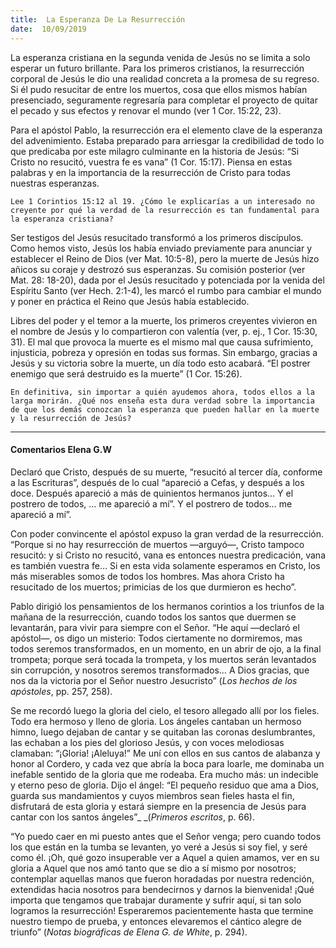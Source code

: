```yaml
---
title:  La Esperanza De La Resurrección
date:  10/09/2019
---
```


La esperanza cristiana en la segunda venida de Jesús no se limita a solo esperar un futuro brillante. Para los primeros cristianos, la resurrección corporal de Jesús le dio una realidad concreta a la promesa de su regreso. Si él pudo resucitar de entre los muertos, cosa que ellos mismos habían presenciado, seguramente regresaría para completar el proyecto de quitar el pecado y sus efectos y renovar el mundo (ver 1 Cor. 15:22, 23).

Para el apóstol Pablo, la resurrección era el elemento clave de la esperanza del advenimiento. Estaba preparado para arriesgar la credibilidad de todo lo que predicaba por este milagro culminante en la historia de Jesús: “Si Cristo no resucitó, vuestra fe es vana” (1 Cor. 15:17). Piensa en estas palabras y en la importancia de la resurrección de Cristo para todas nuestras esperanzas.

`Lee 1 Corintios 15:12 al 19. ¿Cómo le explicarías a un interesado no creyente por qué la verdad de la resurrección es tan fundamental para la esperanza cristiana?`

Ser testigos del Jesús resucitado transformó a los primeros discípulos. Como hemos visto, Jesús los había enviado previamente para anunciar y establecer el Reino de Dios (ver Mat. 10:5-8), pero la muerte de Jesús hizo añicos su coraje y destrozó sus esperanzas. Su comisión posterior (ver Mat. 28: 18-20), dada por el Jesús resucitado y potenciada por la venida del Espíritu Santo (ver Hech. 2:1-4), les marcó el rumbo para cambiar el mundo y poner en práctica el Reino que Jesús había establecido.

Libres del poder y el temor a la muerte, los primeros creyentes vivieron en el nombre de Jesús y lo compartieron con valentía (ver, p. ej., 1 Cor. 15:30, 31). El mal que provoca la muerte es el mismo mal que causa sufrimiento, injusticia, pobreza y opresión en todas sus formas. Sin embargo, gracias a Jesús y su victoria sobre la muerte, un día todo esto acabará. “El postrer enemigo que será destruido es la muerte” (1 Cor. 15:26).

`En definitiva, sin importar a quién ayudemos ahora, todos ellos a la larga morirán. ¿Qué nos enseña esta dura verdad sobre la importancia de que los demás conozcan la esperanza que pueden hallar en la muerte y la resurrección de Jesús?`

---

#### Comentarios Elena G.W

Declaró que Cristo, después de su muerte, “resucitó al tercer día, conforme a las Escrituras”, después de lo cual “apareció a Cefas, y después a los doce. Después apareció a más de quinientos hermanos juntos… Y el postrero de todos, … me apareció a mí”. Y el postrero de todos… me apareció a mí”.

Con poder convincente el apóstol expuso la gran verdad de la resurrección. “Porque si no hay resurrección de muertos —arguyó—, Cristo tampoco resucitó: y si Cristo no resucitó, vana es entonces nuestra predicación, vana es también vuestra fe… Si en esta vida solamente esperamos en Cristo, los más miserables somos de todos los hombres. Mas ahora Cristo ha resucitado de los muertos; primicias de los que durmieron es hecho”.

Pablo dirigió los pensamientos de los hermanos corintios a los triunfos de la mañana de la resurrección, cuando todos los santos que duermen se levantarán, para vivir para siempre con el Señor. “He aquí —declaró el apóstol—, os digo un misterio: Todos ciertamente no dormiremos, mas todos seremos transformados, en un momento, en un abrir de ojo, a la final trompeta; porque será tocada la trompeta, y los muertos serán levantados sin corrupción, y nosotros seremos transformados… A Dios gracias, que nos da la victoria por el Señor nuestro Jesucristo” (_Los hechos de los apóstoles_, pp. 257, 258).



Se me recordó luego la gloria del cielo, el tesoro allegado allí por los fieles. Todo era hermoso y lleno de gloria. Los ángeles cantaban un hermoso himno, luego dejaban de cantar y se quitaban las coronas deslumbrantes, las echaban a los pies del glorioso Jesús, y con voces melodiosas clamaban: “¡Gloria! ¡Aleluya!” Me uní con ellos en sus cantos de alabanza y honor al Cordero, y cada vez que abría la boca para loarle, me dominaba un inefable sentido de la gloria que me rodeaba. Era mucho más: un indecible y eterno peso de gloria. Dijo el ángel: “El pequeño residuo que ama a Dios, guarda sus mandamientos y cuyos miembros sean fieles hasta el fin, disfrutará de esta gloria y estará siempre en la presencia de Jesús para cantar con los santos ángeles”_ _(_Primeros escritos_, p. 66).

“Yo puedo caer en mi puesto antes que el Señor venga; pero cuando todos los que están en la tumba se levanten, yo veré a Jesús si soy fiel, y seré como él. ¡Oh, qué gozo insuperable ver a Aquel a quien amamos, ver en su gloria a Aquel que nos amó tanto que se dio a sí mismo por nosotros; contemplar aquellas manos que fueron horadadas por nuestra redención, extendidas hacia nosotros para bendecirnos y darnos la bienvenida! ¡Qué importa que tengamos que trabajar duramente y sufrir aquí, si tan solo logramos la resurrección! Esperaremos pacientemente hasta que termine nuestro tiempo de prueba, y entonces elevaremos el cántico alegre de triunfo” (_Notas biográficas de Elena G. de White_, p. 294).